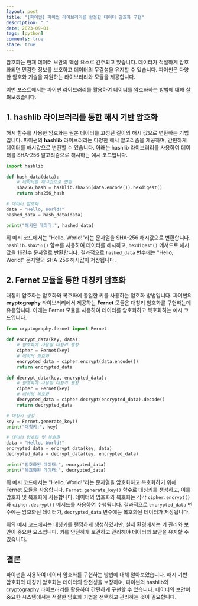 ```yaml
---
layout: post
title: "[파이썬] 파이썬 라이브러리를 활용한 데이터 암호화 구현"
description: " "
date: 2023-09-01
tags: [python]
comments: true
share: true
---
```


암호화는 현재 데이터 보안의 핵심 요소로 간주되고 있습니다. 데이터가 적절하게 암호화되면 민감한 정보를 보호하고 데이터의 무결성을 유지할 수 있습니다. 파이썬은 다양한 암호화 기술을 지원하는 라이브러리와 모듈을 제공합니다. 

이번 포스트에서는 파이썬 라이브러리를 활용하여 데이터를 암호화하는 방법에 대해 살펴보겠습니다.

## 1. hashlib 라이브러리를 통한 해시 기반 암호화

해시 함수를 사용한 암호화는 원본 데이터를 고정된 길이의 해시 값으로 변환하는 기법입니다. 파이썬의 **hashlib** 라이브러리는 다양한 해시 알고리즘을 제공하며, 간편하게 데이터를 해시값으로 변환할 수 있습니다. 아래는 hashlib 라이브러리를 사용하여 데이터를 SHA-256 알고리즘으로 해시하는 예시 코드입니다.

```python
import hashlib

def hash_data(data):
    # 데이터를 해시값으로 변환
    sha256_hash = hashlib.sha256(data.encode()).hexdigest()
    return sha256_hash

# 데이터 암호화
data = "Hello, World!"
hashed_data = hash_data(data)

print("해시된 데이터:", hashed_data)
```

위 예시 코드에서는 "Hello, World!"라는 문자열을 SHA-256 해시값으로 변환합니다. `hashlib.sha256()` 함수를 사용하여 데이터를 해시하고, `hexdigest()` 메서드로 해시값을 16진수 문자열로 반환합니다. 결과적으로 `hashed_data` 변수에는 "Hello, World!" 문자열의 SHA-256 해시값이 저장됩니다.

## 2. Fernet 모듈을 통한 대칭키 암호화

대칭키 암호화는 암호화와 복호화에 동일한 키를 사용하는 암호화 방법입니다. 파이썬의 **cryptography** 라이브러리에서 제공하는 **Fernet** 모듈은 대칭키 암호화를 구현하는데 유용합니다. 아래는 Fernet 모듈을 사용하여 데이터를 암호화하고 복호화하는 예시 코드입니다.

```python
from cryptography.fernet import Fernet

def encrypt_data(key, data):
    # 암호화에 사용할 대칭키 생성
    cipher = Fernet(key)
    # 데이터 암호화
    encrypted_data = cipher.encrypt(data.encode())
    return encrypted_data

def decrypt_data(key, encrypted_data):
    # 암호화에 사용할 대칭키 생성
    cipher = Fernet(key)
    # 데이터 복호화
    decrypted_data = cipher.decrypt(encrypted_data).decode()
    return decrypted_data

# 대칭키 생성
key = Fernet.generate_key()
print("대칭키:", key)

# 데이터 암호화 및 복호화
data = "Hello, World!"
encrypted_data = encrypt_data(key, data)
decrypted_data = decrypt_data(key, encrypted_data)

print("암호화된 데이터:", encrypted_data)
print("복호화된 데이터:", decrypted_data)
```

위 예시 코드에서는 "Hello, World!"라는 문자열을 암호화하고 복호화하기 위해 Fernet 모듈을 사용합니다. `Fernet.generate_key()` 함수로 대칭키를 생성하고, 이를 암호화 및 복호화에 사용합니다. 데이터의 암호화와 복호화는 각각 `cipher.encrypt()`와 `cipher.decrypt()` 메서드를 사용하여 수행됩니다. 결과적으로 `encrypted_data` 변수에는 암호화된 데이터가, `decrypted_data` 변수에는 복호화된 데이터가 저장됩니다.

위의 예시 코드에서는 대칭키를 랜덤하게 생성하였지만, 실제 환경에서는 키 관리와 보안이 중요한 요소입니다. 키를 안전하게 보관하고 관리해야 데이터의 보안을 유지할 수 있습니다.

## 결론

파이썬을 사용하여 데이터 암호화를 구현하는 방법에 대해 알아보았습니다. 해시 기반 암호화와 대칭키 암호화는 데이터의 안전성을 보장하며, 파이썬의 hashlib와 cryptography 라이브러리를 활용하여 간편하게 구현할 수 있습니다. 데이터의 보안이 중요한 시스템에서는 적절한 암호화 기법을 선택하고 관리하는 것이 필요합니다.